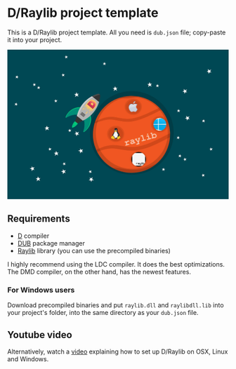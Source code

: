 # D/Raylib project template
This is a D/Raylib project template. All you need is `dub.json` file; copy-paste it into your project.

<img src="img/rocket-d.jpg">

## Requirements
* [D](https://dlang.org/download) compiler
* [DUB](https://dub.pm/) package manager
* [Raylib](https://github.com/raysan5/raylib/releases) library (you can use the precompiled binaries)

I highly recommend using the LDC compiler. It does the best optimizations. The DMD compiler, on the other hand, has the newest features.

### For Windows users
Download precompiled binaries and put `raylib.dll` and `raylibdll.lib` into your project's folder, into the same directory as your `dub.json` file.

## Youtube video
Alternatively, watch a [video](https://www.youtube.com/watch?v=yIVHdaPTtcE) explaining how to set up D/Raylib on OSX, Linux and Windows.
